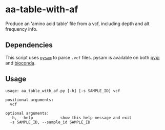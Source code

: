 # aa-table-with-af
Produce an 'amino acid table' file from a vcf, including depth and alt frequency info.

## Dependencies
This script uses [`pysam`](https://github.com/pysam-developers/pysam) to parse `.vcf` files.
pysam is available on both [pypi](https://pypi.org/project/pysam/) and [bioconda](https://anaconda.org/bioconda/pysam).

## Usage
```
usage: aa_table_with_af.py [-h] [-s SAMPLE_ID] vcf

positional arguments:
  vcf

optional arguments:
  -h, --help            show this help message and exit
  -s SAMPLE_ID, --sample_id SAMPLE_ID
```